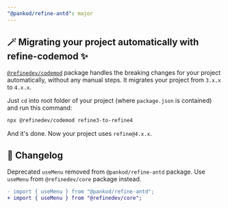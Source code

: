 ```yaml
---
"@pankod/refine-antd": major
---
```


## 🪄 Migrating your project automatically with refine-codemod ✨

[`@refinedev/codemod`](https://github.com/refinedev/refine/tree/master/packages/codemod) package handles the breaking changes for your project automatically, without any manual steps. It migrates your project from `3.x.x` to `4.x.x`.

Just `cd` into root folder of your project (where `package.json` is contained) and run this command:

```sh
npx @refinedev/codemod refine3-to-refine4
```

And it's done. Now your project uses `refine@4.x.x`.

## 📝 Changelog

Deprecated `useMenu` removed from `@pankod/refine-antd` package. Use `useMenu` from `@refinedev/core` package instead.

```diff
- import { useMenu } from "@pankod/refine-antd";
+ import { useMenu } from "@refinedev/core";
```
